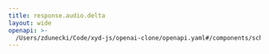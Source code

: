 ```yaml
---
title: response.audio.delta
layout: wide
openapi: >-
  /Users/zdunecki/Code/xyd-js/openai-clone/openapi.yaml#/components/schemas/RealtimeServerEventResponseAudioDelta
---
```


